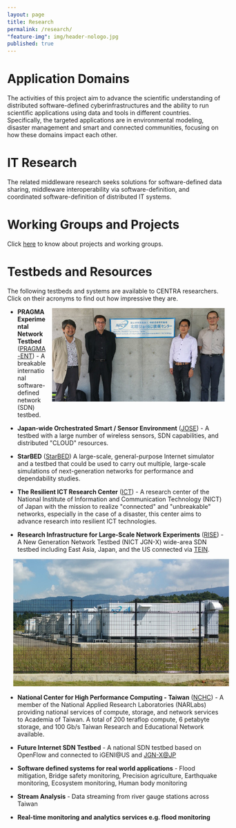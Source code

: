 ```yaml
---
layout: page
title: Research
permalink: /research/
"feature-img": img/header-nologo.jpg
published: true
---
```


# Application Domains

The activities of this project aim to advance the scientific understanding of distributed software-defined cyberinfrastructures and the ability to run scientific applications using data and tools in different countries. Specifically, the targeted applications are in environmental modeling, disaster management and smart and connected communities, focusing on how these domains impact each other. 

# IT Research

The related middleware research seeks solutions for software-defined data sharing, middleware interoperability via software-definition, and coordinated software-definition of distributed IT systems.

# Working Groups and Projects

Click [here](/projects.html) to know about projects and working groups. 


# Testbeds and Resources

The following testbeds and systems are available to CENTRA researchers.  Click on their acronyms to find out how impressive they are.

<img src="/img/starbed.jpg" style="float:right; padding: 0 0 1em 1em;" class="img-responsive" >

* **PRAGMA Experimental Network Testbed** ([PRAGMA-ENT](https://github.com/pragmagrid/pragma_ent/wiki)) - A breakable international software-defined network (SDN) testbed.

* **Japan-wide Orchestrated Smart / Sensor Environment** ([JOSE](http://www.nict.go.jp/en/nrh/nwgn/jose.html)) - A testbed
with a large number of wireless sensors, SDN capabilities, and distributed "CLOUD" resources.

* **StarBED** ([StarBED](http://starbed.nict.go.jp/en/index.html)) A large-scale, general-purpose Internet simulator and a testbed that could be used to carry out multiple, large-scale simulations of next-generation networks for performance and dependability studies.

* **The Resilient ICT Research Center** ([ICT](http://nict.go.jp/en/reict/index.html)) - A research center of the 
National Institute of Information and Communication Technology (NICT) of Japan with the mission to realize "connected" 
and "unbreakable" networks, especially in the case of a disaster, this center aims to advance research into 
resilient ICT technologies.

* **Research Infrastructure for Large-Scale Network Experiments** ([RISE](https://www.jgn.nict.go.jp/nwgn/rise/index.html)) -
A New Generation Network Testbed (NICT JGN-X) wide-area SDN testbed including East Asia, Japan, and the US connected via [TEIN](http://tein4.net/tein4/about/history.do).

<img src="/img/dis.jpg" style="padding: 0 1.5em 0 1em;" class="pull-left img-responsive" >

* **National Center for High Performance Computing - Taiwan** ([NCHC](https://www.nchc.org.tw/en/)) - A member of the National Applied Research 
Laboratories (NARLabs) providing national services of compute, storage, and network services to Academia of Taiwan. A total of 200 teraflop compute, 6 petabyte storage, and 100 Gb/s Taiwan Research and Educational Network available.

* **Future Internet SDN Testbed** - A national SDN testbed based on OpenFlow and connected to iGENI@US and [JGN-X@JP](http://www.jgn.nict.go.jp/english/index.html)

* **Software defined systems for real world applications** - Flood mitigation, Bridge safety monitoring, Precision
   agriculture, Earthquake monitoring, Ecosystem monitoring, Human body monitoring
   
* **Stream Analysis** - Data streaming from river gauge stations across Taiwan

* **Real-time monitoring and analytics services e.g. flood monitoring**
